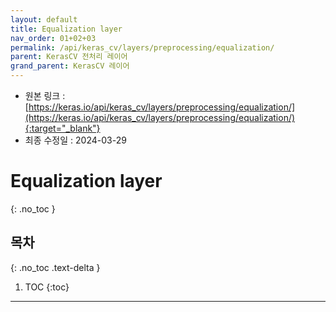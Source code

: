 ```yaml
---
layout: default
title: Equalization layer
nav_order: 01+02+03
permalink: /api/keras_cv/layers/preprocessing/equalization/
parent: KerasCV 전처리 레이어
grand_parent: KerasCV 레이어
---
```


* 원본 링크 : [https://keras.io/api/keras_cv/layers/preprocessing/equalization/](https://keras.io/api/keras_cv/layers/preprocessing/equalization/){:target="_blank"}
* 최종 수정일 : 2024-03-29

# Equalization layer
{: .no_toc }

## 목차
{: .no_toc .text-delta }

1. TOC
{:toc}

---
